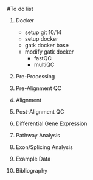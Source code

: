 #To do list
1. Docker
	* setup git 10/14
	* setup docker
	* gatk docker base
	* modify gatk docker
		* fastQC
		* multiQC
	
2. Pre-Processing 
3. Pre-Alignment QC
4. Alignment
5. Post-Alignment QC
6. Differential Gene Expression
7. Pathway Analysis
8. Exon/Splicing Analysis
9. Example Data
10. Bibliography
